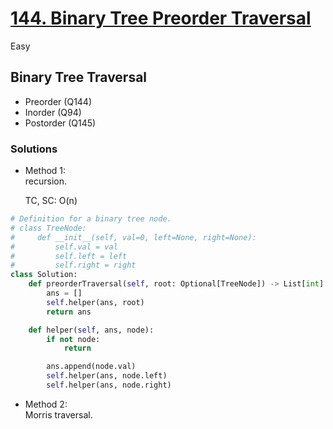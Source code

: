 # [144. Binary Tree Preorder Traversal](https://leetcode.com/problems/binary-tree-preorder-traversal/description/)

Easy

## Binary Tree Traversal
- Preorder (Q144)
- Inorder (Q94)
- Postorder (Q145)

### Solutions

- Method 1:\
  recursion.

  TC, SC: O(n)

```python
# Definition for a binary tree node.
# class TreeNode:
#     def __init__(self, val=0, left=None, right=None):
#         self.val = val
#         self.left = left
#         self.right = right
class Solution:
    def preorderTraversal(self, root: Optional[TreeNode]) -> List[int]:
        ans = []
        self.helper(ans, root)
        return ans

    def helper(self, ans, node):
        if not node:
            return

        ans.append(node.val)
        self.helper(ans, node.left)
        self.helper(ans, node.right)
```

- Method 2:\
  Morris traversal.

